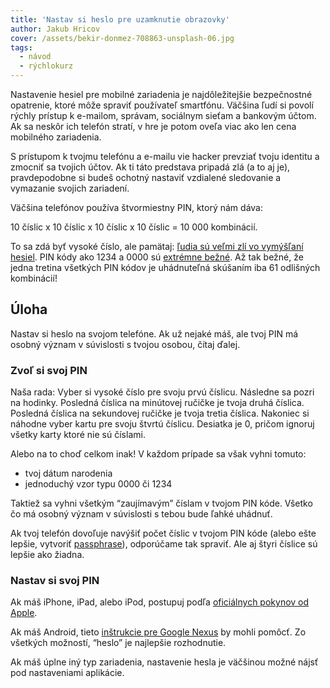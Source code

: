 ```yaml
---
title: 'Nastav si heslo pre uzamknutie obrazovky'
author: Jakub Hricov
cover: /assets/bekir-donmez-708863-unsplash-06.jpg
tags:
  - návod
  - rýchlokurz
---
```


Nastavenie hesiel pre mobilné zariadenia je najdôležitejšie bezpečnostné opatrenie, ktoré môže spraviť používateľ smartfónu. Väčšina ľudí si povolí rýchly prístup k e-mailom, správam, sociálnym sieťam a bankovým účtom. Ak sa neskôr ich telefón stratí, v hre je potom oveľa viac ako len cena mobilného zariadenia.

S prístupom k tvojmu telefónu a e-mailu vie hacker prevziať tvoju identitu a zmocniť sa tvojich účtov. Ak ti táto predstava pripadá zlá (a to aj je), pravdepodobne si budeš ochotný nastaviť vzdialené sledovanie a vymazanie svojich zariadení.

Väčšina telefónov používa štvormiestny PIN, ktorý nám dáva:

10 číslic x 10 číslic x 10 číslic x 10 číslic = 10 000 kombinácií.

To sa zdá byť vysoké číslo, ale pamätaj: [ľudia sú veľmi zlí vo vymýšľaní hesiel](/blog/2018-12-07-vytvor-si-heslo).
PIN kódy ako 1234 a 0000 sú [extrémne bežné](http://www.datagenetics.com/blog/september32012/). Až tak bežné, že jedna tretina všetkých PIN kódov je uhádnuteľná skúšaním iba 61 odlišných kombinácií!

## Úloha

Nastav si heslo na svojom telefóne. Ak už nejaké máš, ale tvoj PIN má osobný význam v súvislosti s tvojou osobou, čítaj ďalej.

### Zvoľ si svoj PIN

Naša rada: Vyber si vysoké číslo pre svoju prvú číslicu. Následne sa pozri na hodinky. Posledná číslica na minútovej ručičke je tvoja druhá číslica. Posledná číslica na sekundovej ručičke je tvoja tretia číslica. Nakoniec si náhodne vyber kartu pre svoju štvrtú číslicu. Desiatka je 0, pričom ignoruj všetky karty ktoré nie sú číslami.

Alebo na to choď celkom inak! V každom prípade sa však vyhni tomuto:

- tvoj dátum narodenia
- jednoduchý vzor typu 0000 či 1234

Taktiež sa vyhni všetkým “zaujímavým” číslam v tvojom PIN kóde. Všetko čo má osobný význam v súvislosti s tebou bude ľahké uhádnuť.

Ak tvoj telefón dovoľuje navýšiť počet číslic v tvojom PIN kóde (alebo ešte lepšie, vytvoriť [passphrase](/blog/2018-12-07-vytvor-si-heslo)), odporúčame tak spraviť. Ale aj štyri číslice sú lepšie ako žiadna.

### Nastav si svoj PIN

Ak máš iPhone, iPad, alebo iPod, postupuj podľa [oficiálnych pokynov od Apple](https://support.apple.com/en-ca/HT204060).

Ak máš Android, tieto [inštrukcie pre Google Nexus](https://support.google.com/android/answer/9079129?visit_id=636791309459971459-2314308724&rd=1) by mohli pomôcť. Zo všetkých možností, “heslo” je najlepšie rozhodnutie.

Ak máš úplne iný typ zariadenia, nastavenie hesla je väčšinou možné nájsť pod nastaveniami aplikácie.
